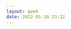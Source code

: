 ```yaml
---
layout: geek
date: 2012-01-16 23:22
---
```

<pre id='1' style='display:none'>
localhost$ <span id="2" style="display:none">ssh jon@interoperate.co.uk</span>
<span id="3" style="display:none">jon@interoperate.co.uk's password:</span>
<span id='4' style='display:none'>interoperate.co.uk$ <span id="5" style="display:none">tree -d ~</span>
<span id="6" style="display:none">/home/jon
|-- <a href="/about">about_jon</a>
|-- code
|   |-- <a href="http://github.com/steveklabnik/">github_profile</a>
|   |-- <a href="http://github.com/hacketyhack/">hackety_hack</a>
|   |-- <a href="http://github.com/shoes/">shoes</a>
|   |-- <a href="http://github.com/steveklabnik/crows/">crows</a>
|   |-- <a href="http://github.com/hotsh">hackers of the severed hand</a>
|   `-- <span class="symlink">other_stuff</span> -&gt; <a href="/dev/null">/dev/null</a>
|-- writing
|   |-- <a href="http://blog.steveklabnik.com/">personal_blog</a>
|   |-- <a href="http://timelessrepo.com/">timeless</a>
|   |-- <a href="http://thechangelog.com/">the_changelog</a>
|   |-- <a href="http://blog.hackety-hack.com/">hackety_hack</a>
|   `-- <a href="http://blog.shoesrb.com/">shoes</a>
|-- projects
|   |-- <a href="http://rstat.us">rstat.us</a>
|   |-- <a href="http://hackety-hack.com/">hackety_hack</a>
|   |-- <a href="http://shoesrb.com/">shoes</a>
|   `-- <a href="http://crowsne.st/">crows</a>
`-- social_media
    |-- <a href="https://twitter.com/#!/Interoper8">twitter</a>
    |-- <a href="http://www.facebook.com/pages/Interoperate/344511882244934">facebook</a>
    |-- <a href="http://www.linkedin.com/in/jonwade">linkedin</a>
    `-- <a href="https://plus.google.com/109744129508056468090">google+</a>
interoperate.co.uk$ <span id="cursor">&nbsp;</span></span></span>
</pre>
